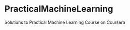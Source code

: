 PracticalMachineLearning
========================

Solutions to Practical Machine Learning Course on Coursera
